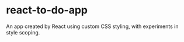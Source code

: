 # react-to-do-app

An app created by React using custom CSS styling, with experiments in style scoping.
